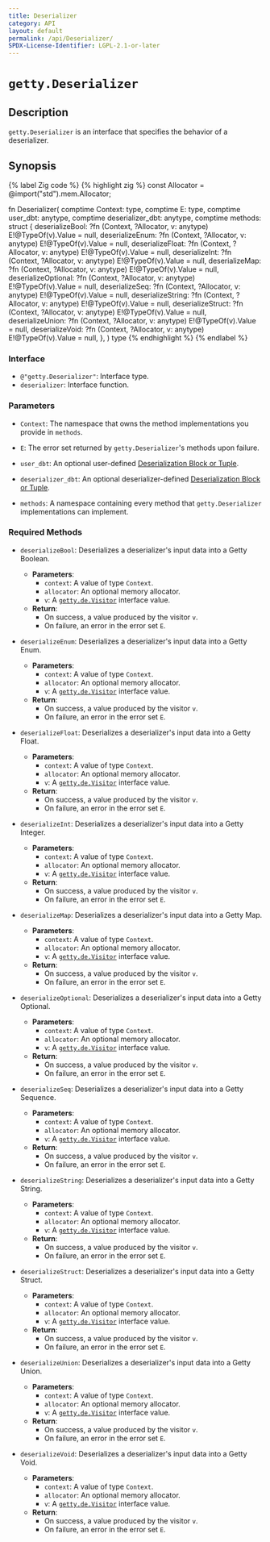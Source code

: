 ```yaml
---
title: Deserializer
category: API
layout: default
permalink: /api/Deserializer/
SPDX-License-Identifier: LGPL-2.1-or-later
---
```


# `getty.Deserializer`

## Description

`getty.Deserializer` is an interface that specifies the behavior of a deserializer.

## Synopsis

{% label Zig code %}
{% highlight zig %}
const Allocator = @import("std").mem.Allocator;

fn Deserializer(
    comptime Context: type,
    comptime E: type,
    comptime user_dbt: anytype,
    comptime deserializer_dbt: anytype,
    comptime methods: struct {
        deserializeBool: ?fn (Context, ?Allocator, v: anytype) E!@TypeOf(v).Value = null,
        deserializeEnum: ?fn (Context, ?Allocator, v: anytype) E!@TypeOf(v).Value = null,
        deserializeFloat: ?fn (Context, ?Allocator, v: anytype) E!@TypeOf(v).Value = null,
        deserializeInt: ?fn (Context, ?Allocator, v: anytype) E!@TypeOf(v).Value = null,
        deserializeMap: ?fn (Context, ?Allocator, v: anytype) E!@TypeOf(v).Value = null,
        deserializeOptional: ?fn (Context, ?Allocator, v: anytype) E!@TypeOf(v).Value = null,
        deserializeSeq: ?fn (Context, ?Allocator, v: anytype) E!@TypeOf(v).Value = null,
        deserializeString: ?fn (Context, ?Allocator, v: anytype) E!@TypeOf(v).Value = null,
        deserializeStruct: ?fn (Context, ?Allocator, v: anytype) E!@TypeOf(v).Value = null,
        deserializeUnion: ?fn (Context, ?Allocator, v: anytype) E!@TypeOf(v).Value = null,
        deserializeVoid: ?fn (Context, ?Allocator, v: anytype) E!@TypeOf(v).Value = null,
    },
) type
{% endhighlight %}
{% endlabel %}

### Interface

- `@"getty.Deserializer"`: Interface type.
- `deserializer`: Interface function.

### Parameters

- `Context`: The namespace that owns the method implementations you provide in `methods`.

- `E`: The error set returned by `getty.Deserializer`'s methods upon failure.

- `user_dbt`: An optional user-defined [Deserialization Block or Tuple](/TODO).

- `deserializer_dbt`: An optional deserializer-defined [Deserialization Block or Tuple](/TODO).

- `methods`: A namespace containing every method that `getty.Deserializer` implementations can implement.

### Required Methods

- `deserializeBool`: Deserializes a deserializer's input data into a Getty Boolean.

    - __Parameters__:
        - `context`: A value of type `Context`.
        - `allocator`: An optional memory allocator.
        - `v`: A [`getty.de.Visitor`](/api/de/Visitor) interface value.
    - __Return__:
        - On success, a value produced by the visitor `v`.
        - On failure, an error in the error set `E`.

- `deserializeEnum`: Deserializes a deserializer's input data into a Getty Enum.

    - __Parameters__:
        - `context`: A value of type `Context`.
        - `allocator`: An optional memory allocator.
        - `v`: A [`getty.de.Visitor`](/api/de/Visitor) interface value.
    - __Return__:
        - On success, a value produced by the visitor `v`.
        - On failure, an error in the error set `E`.

- `deserializeFloat`: Deserializes a deserializer's input data into a Getty Float.

    - __Parameters__:
        - `context`: A value of type `Context`.
        - `allocator`: An optional memory allocator.
        - `v`: A [`getty.de.Visitor`](/api/de/Visitor) interface value.
    - __Return__:
        - On success, a value produced by the visitor `v`.
        - On failure, an error in the error set `E`.

- `deserializeInt`: Deserializes a deserializer's input data into a Getty Integer.

    - __Parameters__:
        - `context`: A value of type `Context`.
        - `allocator`: An optional memory allocator.
        - `v`: A [`getty.de.Visitor`](/api/de/Visitor) interface value.
    - __Return__:
        - On success, a value produced by the visitor `v`.
        - On failure, an error in the error set `E`.

- `deserializeMap`: Deserializes a deserializer's input data into a Getty Map.

    - __Parameters__:
        - `context`: A value of type `Context`.
        - `allocator`: An optional memory allocator.
        - `v`: A [`getty.de.Visitor`](/api/de/Visitor) interface value.
    - __Return__:
        - On success, a value produced by the visitor `v`.
        - On failure, an error in the error set `E`.

- `deserializeOptional`: Deserializes a deserializer's input data into a Getty Optional.

    - __Parameters__:
        - `context`: A value of type `Context`.
        - `allocator`: An optional memory allocator.
        - `v`: A [`getty.de.Visitor`](/api/de/Visitor) interface value.
    - __Return__:
        - On success, a value produced by the visitor `v`.
        - On failure, an error in the error set `E`.

- `deserializeSeq`: Deserializes a deserializer's input data into a Getty Sequence.

    - __Parameters__:
        - `context`: A value of type `Context`.
        - `allocator`: An optional memory allocator.
        - `v`: A [`getty.de.Visitor`](/api/de/Visitor) interface value.
    - __Return__:
        - On success, a value produced by the visitor `v`.
        - On failure, an error in the error set `E`.

- `deserializeString`: Deserializes a deserializer's input data into a Getty String.

    - __Parameters__:
        - `context`: A value of type `Context`.
        - `allocator`: An optional memory allocator.
        - `v`: A [`getty.de.Visitor`](/api/de/Visitor) interface value.
    - __Return__:
        - On success, a value produced by the visitor `v`.
        - On failure, an error in the error set `E`.

- `deserializeStruct`: Deserializes a deserializer's input data into a Getty Struct.

    - __Parameters__:
        - `context`: A value of type `Context`.
        - `allocator`: An optional memory allocator.
        - `v`: A [`getty.de.Visitor`](/api/de/Visitor) interface value.
    - __Return__:
        - On success, a value produced by the visitor `v`.
        - On failure, an error in the error set `E`.

- `deserializeUnion`: Deserializes a deserializer's input data into a Getty Union.

    - __Parameters__:
        - `context`: A value of type `Context`.
        - `allocator`: An optional memory allocator.
        - `v`: A [`getty.de.Visitor`](/api/de/Visitor) interface value.
    - __Return__:
        - On success, a value produced by the visitor `v`.
        - On failure, an error in the error set `E`.

- `deserializeVoid`: Deserializes a deserializer's input data into a Getty Void.

    - __Parameters__:
        - `context`: A value of type `Context`.
        - `allocator`: An optional memory allocator.
        - `v`: A [`getty.de.Visitor`](/api/de/Visitor) interface value.
    - __Return__:
        - On success, a value produced by the visitor `v`.
        - On failure, an error in the error set `E`.
